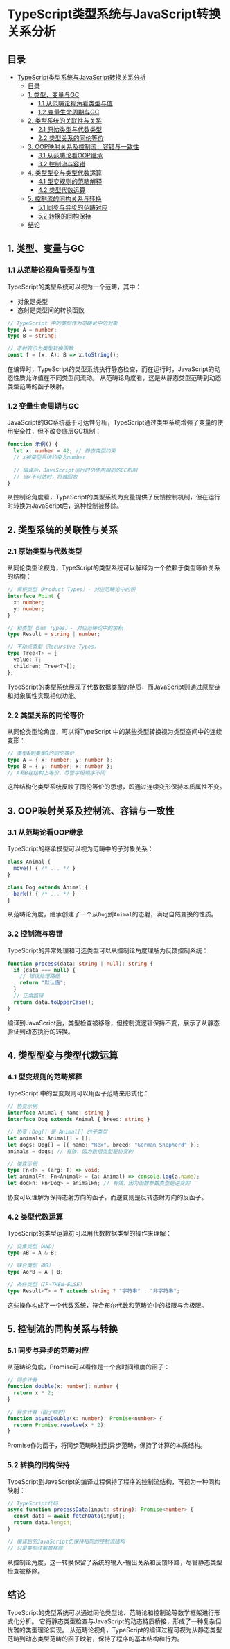 
# TypeScript类型系统与JavaScript转换关系分析

## 目录

- [TypeScript类型系统与JavaScript转换关系分析](#typescript类型系统与javascript转换关系分析)
  - [目录](#目录)
  - [1. 类型、变量与GC](#1-类型变量与gc)
    - [1.1 从范畴论视角看类型与值](#11-从范畴论视角看类型与值)
    - [1.2 变量生命周期与GC](#12-变量生命周期与gc)
  - [2. 类型系统的关联性与关系](#2-类型系统的关联性与关系)
    - [2.1 原始类型与代数类型](#21-原始类型与代数类型)
    - [2.2 类型关系的同伦等价](#22-类型关系的同伦等价)
  - [3. OOP映射关系及控制流、容错与一致性](#3-oop映射关系及控制流容错与一致性)
    - [3.1 从范畴论看OOP继承](#31-从范畴论看oop继承)
    - [3.2 控制流与容错](#32-控制流与容错)
  - [4. 类型型变与类型代数运算](#4-类型型变与类型代数运算)
    - [4.1 型变规则的范畴解释](#41-型变规则的范畴解释)
    - [4.2 类型代数运算](#42-类型代数运算)
  - [5. 控制流的同构关系与转换](#5-控制流的同构关系与转换)
    - [5.1 同步与异步的范畴对应](#51-同步与异步的范畴对应)
    - [5.2 转换的同构保持](#52-转换的同构保持)
  - [结论](#结论)

## 1. 类型、变量与GC

### 1.1 从范畴论视角看类型与值

TypeScript的类型系统可以视为一个范畴，其中：

- 对象是类型
- 态射是类型间的转换函数

```typescript
// TypeScript 中的类型作为范畴论中的对象
type A = number;
type B = string;

// 态射表示为类型转换函数
const f = (x: A): B => x.toString();
```

在编译时，TypeScript的类型系统执行静态检查，而在运行时，JavaScript的动态性质允许值在不同类型间流动。
从范畴论角度看，这是从静态类型范畴到动态类型范畴的函子映射。

### 1.2 变量生命周期与GC

JavaScript的GC系统基于可达性分析，TypeScript通过类型系统增强了变量的使用安全性，但不改变底层GC机制：

```typescript
function 示例() {
  let x: number = 42; // 静态类型约束
  // x被类型系统约束为number
  
  // 编译后，JavaScript运行时仍使用相同的GC机制
  // 当x不可达时，将被回收
}
```

从控制论角度看，TypeScript的类型系统为变量提供了反馈控制机制，但在运行时转换为JavaScript后，这种控制被移除。

## 2. 类型系统的关联性与关系

### 2.1 原始类型与代数类型

从同伦类型论视角，TypeScript的类型系统可以解释为一个依赖于类型等价关系的结构：

```typescript
// 乘积类型（Product Types）- 对应范畴论中的积
interface Point {
  x: number;
  y: number;
}

// 和类型（Sum Types）- 对应范畴论中的余积
type Result = string | number;

// 不动点类型（Recursive Types）
type Tree<T> = {
  value: T;
  children: Tree<T>[];
};
```

TypeScript的类型系统展现了代数数据类型的特质，而JavaScript则通过原型链和对象属性实现相似功能。

### 2.2 类型关系的同伦等价

从同伦类型论角度，可以将TypeScript 中的某些类型转换视为类型空间中的连续变形：

```typescript
// 类型A到类型B的同伦等价
type A = { x: number; y: number };
type B = { y: number; x: number };
// A和B在结构上等价，尽管字段顺序不同
```

这种结构化类型系统反映了同伦等价的思想，即通过连续变形保持本质属性不变。

## 3. OOP映射关系及控制流、容错与一致性

### 3.1 从范畴论看OOP继承

TypeScript的继承模型可以视为范畴中的子对象关系：

```typescript
class Animal {
  move() { /* ... */ }
}

class Dog extends Animal {
  bark() { /* ... */ }
}
```

从范畴论角度，继承创建了一个从`Dog`到`Animal`的态射，满足自然变换的性质。

### 3.2 控制流与容错

TypeScript的异常处理和可选类型可以从控制论角度理解为反馈控制系统：

```typescript
function process(data: string | null): string {
  if (data === null) {
    // 错误处理路径
    return "默认值";
  }
  // 正常路径
  return data.toUpperCase();
}
```

编译到JavaScript后，类型检查被移除，但控制流逻辑保持不变，展示了从静态验证到动态执行的转换。

## 4. 类型型变与类型代数运算

### 4.1 型变规则的范畴解释

TypeScript 中的型变规则可以用函子范畴来形式化：

```typescript
// 协变示例
interface Animal { name: string }
interface Dog extends Animal { breed: string }

// 协变：Dog[] 是 Animal[] 的子类型
let animals: Animal[] = [];
let dogs: Dog[] = [{ name: "Rex", breed: "German Shepherd" }];
animals = dogs; // 有效，因为数组类型是协变的

// 逆变示例
type Fn<T> = (arg: T) => void;
let animalFn: Fn<Animal> = (a: Animal) => console.log(a.name);
let dogFn: Fn<Dog> = animalFn; // 有效，因为函数参数类型是逆变的
```

协变可以理解为保持态射方向的函子，而逆变则是反转态射方向的反函子。

### 4.2 类型代数运算

TypeScript的类型运算符可以用代数数据类型的操作来理解：

```typescript
// 交集类型（AND）
type AB = A & B;

// 联合类型（OR）
type AorB = A | B;

// 条件类型（IF-THEN-ELSE）
type Result<T> = T extends string ? "字符串" : "非字符串";
```

这些操作构成了一个代数系统，符合布尔代数和范畴论中的极限与余极限。

## 5. 控制流的同构关系与转换

### 5.1 同步与异步的范畴对应

从范畴论角度，Promise可以看作是一个含时间维度的函子：

```typescript
// 同步计算
function double(x: number): number {
  return x * 2;
}

// 异步计算（函子映射）
function asyncDouble(x: number): Promise<number> {
  return Promise.resolve(x * 2);
}
```

Promise作为函子，将同步范畴映射到异步范畴，保持了计算的本质结构。

### 5.2 转换的同构保持

TypeScript到JavaScript的编译过程保持了程序的控制流结构，可视为一种同构映射：

```typescript
// TypeScript代码
async function processData(input: string): Promise<number> {
  const data = await fetchData(input);
  return data.length;
}

// 编译后的JavaScript仍保持相同的控制流结构
// 只是类型注解被移除
```

从控制论角度，这一转换保留了系统的输入-输出关系和反馈环路，尽管静态类型检查被移除。

## 结论

TypeScript的类型系统可以通过同伦类型论、范畴论和控制论等数学框架进行形式化分析。
它将静态类型检查与JavaScript的动态特质桥接，形成了一种复杂但优雅的类型理论实现。
从范畴论视角，TypeScript的编译过程可视为从静态类型范畴到动态类型范畴的函子映射，保持了程序的基本结构和行为。
